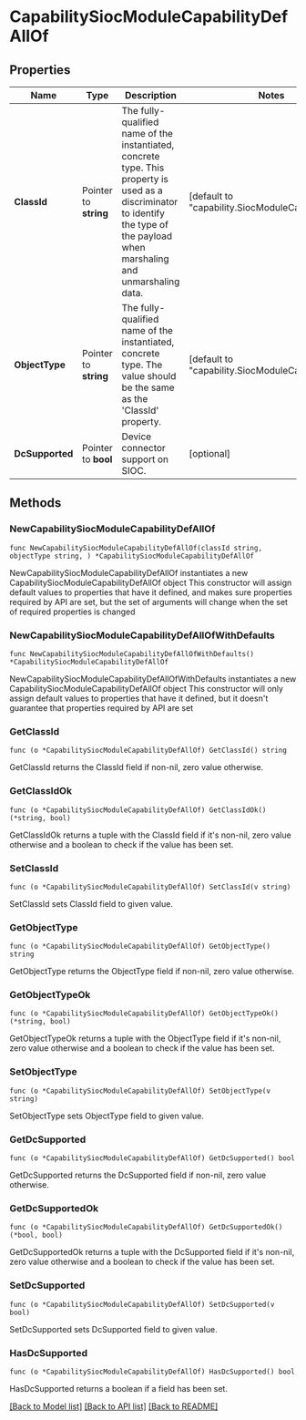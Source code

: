 # CapabilitySiocModuleCapabilityDefAllOf

## Properties

Name | Type | Description | Notes
------------ | ------------- | ------------- | -------------
**ClassId** | Pointer to **string** | The fully-qualified name of the instantiated, concrete type. This property is used as a discriminator to identify the type of the payload when marshaling and unmarshaling data. | [default to "capability.SiocModuleCapabilityDef"]
**ObjectType** | Pointer to **string** | The fully-qualified name of the instantiated, concrete type. The value should be the same as the &#39;ClassId&#39; property. | [default to "capability.SiocModuleCapabilityDef"]
**DcSupported** | Pointer to **bool** | Device connector support on SIOC. | [optional] 

## Methods

### NewCapabilitySiocModuleCapabilityDefAllOf

`func NewCapabilitySiocModuleCapabilityDefAllOf(classId string, objectType string, ) *CapabilitySiocModuleCapabilityDefAllOf`

NewCapabilitySiocModuleCapabilityDefAllOf instantiates a new CapabilitySiocModuleCapabilityDefAllOf object
This constructor will assign default values to properties that have it defined,
and makes sure properties required by API are set, but the set of arguments
will change when the set of required properties is changed

### NewCapabilitySiocModuleCapabilityDefAllOfWithDefaults

`func NewCapabilitySiocModuleCapabilityDefAllOfWithDefaults() *CapabilitySiocModuleCapabilityDefAllOf`

NewCapabilitySiocModuleCapabilityDefAllOfWithDefaults instantiates a new CapabilitySiocModuleCapabilityDefAllOf object
This constructor will only assign default values to properties that have it defined,
but it doesn't guarantee that properties required by API are set

### GetClassId

`func (o *CapabilitySiocModuleCapabilityDefAllOf) GetClassId() string`

GetClassId returns the ClassId field if non-nil, zero value otherwise.

### GetClassIdOk

`func (o *CapabilitySiocModuleCapabilityDefAllOf) GetClassIdOk() (*string, bool)`

GetClassIdOk returns a tuple with the ClassId field if it's non-nil, zero value otherwise
and a boolean to check if the value has been set.

### SetClassId

`func (o *CapabilitySiocModuleCapabilityDefAllOf) SetClassId(v string)`

SetClassId sets ClassId field to given value.


### GetObjectType

`func (o *CapabilitySiocModuleCapabilityDefAllOf) GetObjectType() string`

GetObjectType returns the ObjectType field if non-nil, zero value otherwise.

### GetObjectTypeOk

`func (o *CapabilitySiocModuleCapabilityDefAllOf) GetObjectTypeOk() (*string, bool)`

GetObjectTypeOk returns a tuple with the ObjectType field if it's non-nil, zero value otherwise
and a boolean to check if the value has been set.

### SetObjectType

`func (o *CapabilitySiocModuleCapabilityDefAllOf) SetObjectType(v string)`

SetObjectType sets ObjectType field to given value.


### GetDcSupported

`func (o *CapabilitySiocModuleCapabilityDefAllOf) GetDcSupported() bool`

GetDcSupported returns the DcSupported field if non-nil, zero value otherwise.

### GetDcSupportedOk

`func (o *CapabilitySiocModuleCapabilityDefAllOf) GetDcSupportedOk() (*bool, bool)`

GetDcSupportedOk returns a tuple with the DcSupported field if it's non-nil, zero value otherwise
and a boolean to check if the value has been set.

### SetDcSupported

`func (o *CapabilitySiocModuleCapabilityDefAllOf) SetDcSupported(v bool)`

SetDcSupported sets DcSupported field to given value.

### HasDcSupported

`func (o *CapabilitySiocModuleCapabilityDefAllOf) HasDcSupported() bool`

HasDcSupported returns a boolean if a field has been set.


[[Back to Model list]](../README.md#documentation-for-models) [[Back to API list]](../README.md#documentation-for-api-endpoints) [[Back to README]](../README.md)


